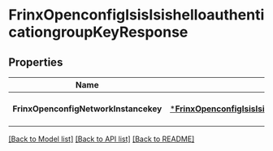 # FrinxOpenconfigIsisIsishelloauthenticationgroupKeyResponse

## Properties
Name | Type | Description | Notes
------------ | ------------- | ------------- | -------------
**FrinxOpenconfigNetworkInstancekey** | [***FrinxOpenconfigIsisIsishelloauthenticationgroupKey**](frinx.openconfig.isis.isishelloauthenticationgroup.Key.md) |  | [optional] [default to null]

[[Back to Model list]](../README.md#documentation-for-models) [[Back to API list]](../README.md#documentation-for-api-endpoints) [[Back to README]](../README.md)


